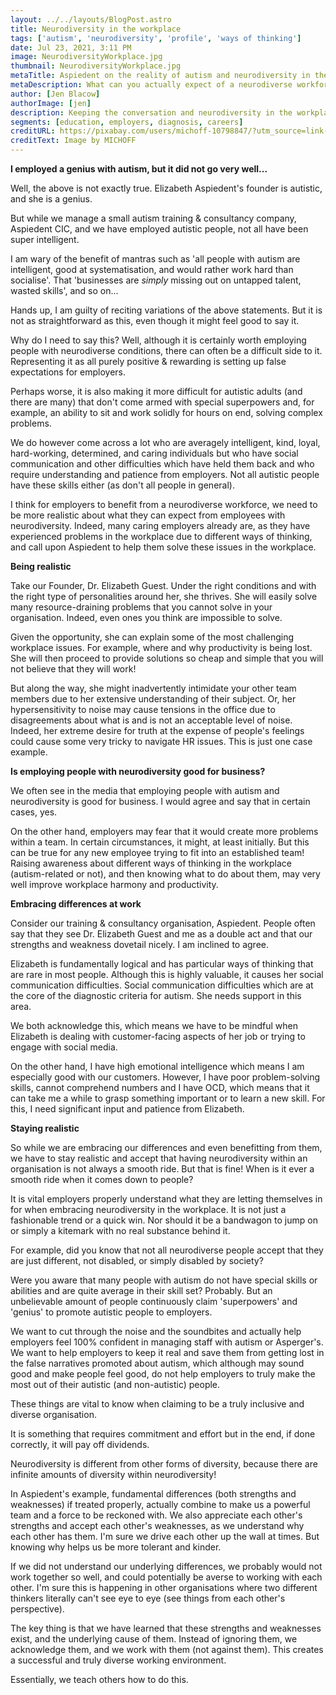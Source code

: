 ```yaml
---
layout: ../../layouts/BlogPost.astro
title: Neurodiversity in the workplace
tags: ['autism', 'neurodiversity', 'profile', 'ways of thinking']
date: Jul 23, 2021, 3:11 PM
image: NeurodiversityWorkplace.jpg
thumbnail: NeurodiversityWorkplace.jpg
metaTitle: Aspiedent on the reality of autism and neurodiversity in the workplace 
metaDescription: What can you actually expect of a neurodiverse workforce? Aspiedent discusses the reality of autism and neurodiversity in the workplace.
author: [Jen Blacow]
authorImage: [jen]
description: Keeping the conversation and neurodiversity in the workplace as realistic as possible is important. Not everyone with autism and neurodiversity will suddenly bring innovation, superpowers, or an unstoppable work ethic into a company. Whilst there are certainly benefits to have a neurodiverse workforce, in order for it to be successful we need to take of our rose-tinted glasses or we risk setting false expectations of people and excluding the very people we are trying to include.
segments: [education, employers, diagnosis, careers]
creditURL: https://pixabay.com/users/michoff-10798847/?utm_source=link-attribution&utm_medium=referral&utm_campaign=image&utm_content=3860037
creditText: Image by MICHOFF
---
```

**I employed a genius with autism, but it did not go very well...**

Well, the above is not exactly true. Elizabeth Aspiedent's founder is
autistic, and she is a genius. 

But while we manage a small autism training & consultancy company,
Aspiedent CIC, and we have employed autistic people, not all have been
super intelligent.  

I am wary of the benefit of mantras such as 'all people with autism are
intelligent, good at systematisation, and would rather work hard than
socialise'. That 'businesses are *simply* missing out on untapped
talent, wasted skills', and so on...

Hands up, I am guilty of reciting variations of the above statements.
But it is not as straightforward as this, even though it might feel good
to say it. 

Why do I need to say this? Well, although it is certainly worth
employing people with neurodiverse conditions, there can often be a
difficult side to it. Representing it as all purely positive & rewarding
is setting up false expectations for employers. 

Perhaps worse, it is also making it more difficult for autistic adults
(and there are many) that don't come armed with special superpowers and,
for example, an ability to sit and work solidly for hours on end,
solving complex problems.

We do however come across a lot who are averagely intelligent, kind,
loyal, hard-working, determined, and caring individuals but who have
social communication and other difficulties which have held them back
and who require understanding and patience from employers. Not all
autistic people have these skills either (as don't all people in
general). 

I think for employers to benefit from a neurodiverse workforce, we need
to be more realistic about what they can expect from employees with
neurodiversity. Indeed, many caring employers already are, as they have
experienced problems in the workplace due to different ways of thinking,
and call upon Aspiedent to help them solve these issues in the
workplace. 

**Being realistic**

Take our Founder, Dr. Elizabeth Guest. Under the right conditions and
with the right type of personalities around her, she thrives. She will
easily solve many resource-draining problems that you cannot solve in
your organisation. Indeed, even ones you think are impossible to solve.

Given the opportunity, she can explain some of the most challenging
workplace issues. For example, where and why productivity is being lost.
She will then proceed to provide solutions so cheap and simple that you
will not believe that they will work!

But along the way, she might inadvertently intimidate your other team
members due to her extensive understanding of their subject. Or, her
hypersensitivity to noise may cause tensions in the office due to
disagreements about what is and is not an acceptable level of noise.
Indeed, her extreme desire for truth at the expense of people's feelings
could cause some very tricky to navigate HR issues. This is just one
case example.

**Is employing people with neurodiversity good for business?** 

We often see in the media that employing people with autism and
neurodiversity is good for business. I would agree and say that in
certain cases, yes.

On the other hand, employers may fear that it would create more problems
within a team. In certain circumstances, it might, at least initially.
But this can be true for any new employee trying to fit into an
established team! Raising awareness about different ways of thinking in
the workplace (autism-related or not), and then knowing what to do about
them, may very well improve workplace harmony and productivity. 

**Embracing differences at work**

Consider our training & consultancy organisation, Aspiedent. People
often say that they see Dr. Elizabeth Guest and me as a double act and
that our strengths and weakness dovetail nicely. I am inclined to
agree. 

Elizabeth is fundamentally logical and has particular ways of thinking
that are rare in most people. Although this is highly valuable, it
causes her social communication difficulties. Social communication
difficulties which are at the core of the diagnostic criteria for
autism. She needs support in this area. 

We both acknowledge this, which means we have to be mindful when
Elizabeth is dealing with customer-facing aspects of her job or trying
to engage with social media.

On the other hand, I have high emotional intelligence which means I am
especially good with our customers. However, I have poor problem-solving
skills, cannot comprehend numbers and I have OCD, which means that it
can take me a while to grasp something important or to learn a new
skill. For this, I need significant input and patience from Elizabeth.

**Staying realistic**

So while we are embracing our differences and even benefitting from
them, we have to stay realistic and accept that having neurodiversity
within an organisation is not always a smooth ride. But that is fine!
When is it ever a smooth ride when it comes down to people?

It is vital employers properly understand what they are letting
themselves in for when embracing neurodiversity in the workplace. It is
not just a fashionable trend or a quick win. Nor should it be a
bandwagon to jump on or simply a kitemark with no real substance behind
it. 

For example, did you know that not all neurodiverse people accept that
they are just different, not disabled, or simply disabled by society? 

Were you aware that many people with autism do not have special skills
or abilities and are quite average in their skill set? Probably. But an
unbelievable amount of people continuously claim 'superpowers' and
'genius' to promote autistic people to employers. 

We want to cut through the noise and the soundbites and actually help
employers feel 100% confident in managing staff with autism or
Asperger's. We want to help employers to keep it real and save them from
getting lost in the false narratives promoted about autism, which
although may sound good and make people feel good, do not help employers
to truly make the most out of their autistic (and non-autistic) people. 

These things are vital to know when claiming to be a truly inclusive and
diverse organisation. 

It is something that requires commitment and effort but in the end, if
done correctly, it will pay off dividends. 

Neurodiversity is different from other forms of diversity, because there
are infinite amounts of diversity within neurodiversity!

In Aspiedent's example, fundamental differences (both strengths and
weaknesses) if treated properly, actually combine to make us a powerful
team and a force to be reckoned with. We also appreciate each other's
strengths and accept each other's weaknesses, as we understand why each
other has them. I'm sure we drive each other up the wall at times. But
knowing why helps us be more tolerant and kinder. 

If we did not understand our underlying differences, we probably would
not work together so well, and could potentially be averse to working
with each other. I'm sure this is happening in other organisations where
two different thinkers literally can't see eye to eye (see things from
each other's perspective). 

The key thing is that we have learned that these strengths and
weaknesses exist, and the underlying cause of them. Instead of ignoring
them, we acknowledge them, and we work with them (not against them).
This creates a successful and truly diverse working environment.

Essentially, we teach others how to do this.
